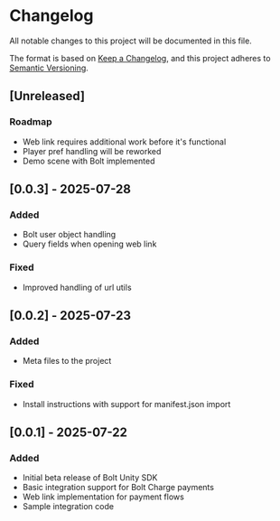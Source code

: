 # Changelog

All notable changes to this project will be documented in this file.

The format is based on [Keep a Changelog](https://keepachangelog.com/en/1.0.0/),
and this project adheres to [Semantic Versioning](https://semver.org/spec/v2.0.0.html).

## [Unreleased]

### Roadmap
- Web link requires additional work before it's functional
- Player pref handling will be reworked
- Demo scene with Bolt implemented

## [0.0.3] - 2025-07-28

### Added
- Bolt user object handling
- Query fields when opening web link

### Fixed
- Improved handling of url utils

## [0.0.2] - 2025-07-23

### Added
- Meta files to the project

### Fixed
- Install instructions with support for manifest.json import

## [0.0.1] - 2025-07-22

### Added
- Initial beta release of Bolt Unity SDK
- Basic integration support for Bolt Charge payments
- Web link implementation for payment flows
- Sample integration code